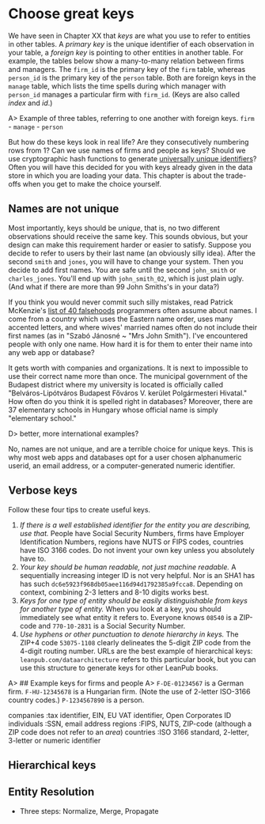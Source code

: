 # Choose great keys
We have seen in Chapter XX that _keys_ are what you use to refer to entities in other tables. A _primary key_ is the unique identifier of each observation in your table, a _foreign key_ is pointing to other entities in another table. For example, the tables below show a many-to-many relation between firms and managers. The `firm_id` is the primary key of the `firm` table, whereas `person_id` is the primary key of the `person` table. Both are foreign keys in the `manage` table, which lists the time spells during which manager with `person_id` manages a particular firm with `firm_id`. (Keys are also called _index_ and _id_.)

A> Example of three tables, referring to one another with foreign keys. `firm` - `manage` - `person`

But how do these keys look in real life? Are they consecutively numbering rows from 1? Can we use names of firms and people as keys? Should we use cryptographic hash functions to generate [universally unique identifiers](https://en.wikipedia.org/wiki/Universally_unique_identifier)? Often you will have this decided for you with keys already given in the data store in which you are loading your data. This chapter is about the trade-offs when you get to make the choice yourself.

## Names are not unique

Most importantly, keys should be _unique_, that is, no two different observations should receive the same key. This sounds obvious, but your design can make this requirement harder or easier to satisfy. Suppose you decide to refer to users by their last name (an obviously silly idea). After the second `smith` and `jones`, you will have to change your system. Then you decide to add first names. You are safe until the second `john_smith` or `charles_jones`. You'll end up with `john_smith_02`, which is just plain ugly. (And what if there are more than 99 John Smiths's in your data?) 

If you think you would never commit such silly mistakes, read Patrick McKenzie's [list of 40 falsehoods](https://www.kalzumeus.com/2010/06/17/falsehoods-programmers-believe-about-names/) programmers often assume about names. I come from a country which uses the Eastern name order, uses many accented letters, and where wives' married names often do not include their first names (as in "Szabó Jánosné ~ "Mrs John Smith"). I've encountered people with only one name. How hard it is for them to enter their name into any web app or database?

It gets worth with companies and organizations. It is next to impossible to use their correct name more than once. The municipal government of the Budapest district where my university is located is officially called "Belváros-Lipótváros Budapest Főváros V. kerület Polgármesteri Hivatal." How often do you think it is spelled right in databases? Moreover, there are 37 elementary schools in Hungary whose official name is simply "elementary school."

D> better, more international examples?

No, names are not unique, and are a terrible choice for unique keys. This is why most web apps and databases opt for a user chosen alphanumeric userid, an email address, or a computer-generated numeric identifier.

## Verbose keys

Follow these four tips to create useful keys.

1. _If there is a well established identifier for the entity you are describing, use that._ People have Social Security Numbers, firms have Employer Identification Numbers, regions have NUTS or FIPS codes, countries have ISO 3166 codes. Do not invent your own key unless you absolutely have to. 
2. _Your key should be human readable, not just machine readable._ A sequentially increasing integer ID is not very helpful. Nor is an SHA1 has has such `dc6e5923f968db05aee116d94d1792385a9fcca8`. Depending on context, combining 2-3 letters and 8-10 digits works best.
3. _Keys for one type of entity should be easily distinguishable from keys for another type of entity._ When you look at a key, you should immediately see what entity it refers to. Everyone knows `08540` is a ZIP-code and `770-10-2831` is a Social Security Number. 
4. _Use hyphens or other punctuation to denote hierarchy in keys._ The ZIP+4 code `53075-1108` clearly delineates the 5-digit ZIP code from the 4-digit routing number. URLs are the best example of hierarchical keys: `leanpub.com/dataarchitecture` refers to this particular book, but you can use this structure to generate keys for other LeanPub books.


A> ## Example keys for firms and people
A> `F-DE-01234567` is a German firm. `F-HU-12345678` is a Hungarian firm. (Note the use of 2-letter ISO-3166 country codes.) `P-1234567890` is a person.

companies
	:tax identifier, EIN, EU VAT identifier, Open Corporates ID
individuals
	:SSN, email address
regions
	:FIPS, NUTS, ZIP-code (although a ZIP code does not refer to an _area_)
countries
	:ISO 3166 standard, 2-letter, 3-letter or numeric identifier


## Hierarchical keys


## Entity Resolution

- Three steps: Normalize, Merge, Propagate


